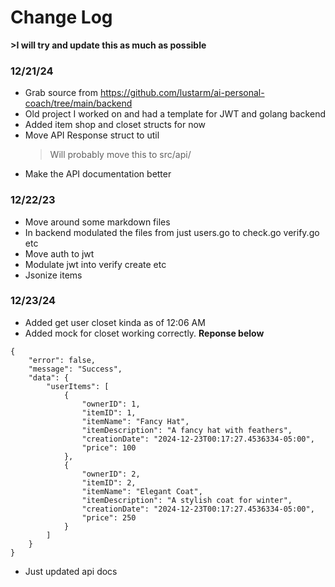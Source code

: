 # Change Log
**>I will try and update this as much as possible**

### 12/21/24
- Grab source from https://github.com/lustarm/ai-personal-coach/tree/main/backend
- Old project I worked on and had a template for JWT and golang backend
- Added item shop and closet structs for now
- Move API Response struct to util
    > Will probably move this to src/api/
- Make the API documentation better

### 12/22/23
- Move around some markdown files
- In backend modulated the files from just users.go to check.go verify.go etc
- Move auth to jwt
- Modulate jwt into verify create etc
- Jsonize items

### 12/23/24
- Added get user closet kinda as of 12:06 AM
- Added mock for closet working correctly. **Reponse below**
```
{
    "error": false,
    "message": "Success",
    "data": {
        "userItems": [
            {
                "ownerID": 1,
                "itemID": 1,
                "itemName": "Fancy Hat",
                "itemDescription": "A fancy hat with feathers",
                "creationDate": "2024-12-23T00:17:27.4536334-05:00",
                "price": 100
            },
            {
                "ownerID": 2,
                "itemID": 2,
                "itemName": "Elegant Coat",
                "itemDescription": "A stylish coat for winter",
                "creationDate": "2024-12-23T00:17:27.4536334-05:00",
                "price": 250
            }
        ]
    }
}
```
- Just updated api docs

